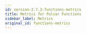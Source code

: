 ```yaml
---
id: version-2.7.3-functions-metrics
title: Metrics for Pulsar Functions
sidebar_label: Metrics
original_id: functions-metrics
---
```


